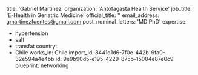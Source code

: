 title: 'Gabriel Martinez'
organization: 'Antofagasta Health Service'
job_title: 'E-Health in Geriatric Medicine'
official_title: ''
email_address: gmartinezfuentes@gmail.com
post_nominal_letters: 'MD PhD'
expertise:
  - hypertension
  - salt
  - transfat
country:
  - Chile
works_in: Chile
import_id: 8441d1d6-7f0e-442b-9fa0-32e594a4e4bb
id: 9e9b90d5-e195-4229-875b-15004e87e0c9
blueprint: networking
